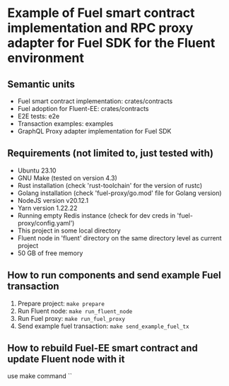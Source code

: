 # Example of Fuel smart contract implementation and RPC proxy adapter for Fuel SDK for the Fluent environment

## Semantic units
- Fuel smart contract implementation: crates/contracts
- Fuel adoption for Fluent-EE: crates/contracts
- E2E tests: e2e
- Transaction examples: examples
- GraphQL Proxy adapter implementation for Fuel SDK

## Requirements (not limited to, just tested with)
- Ubuntu 23.10
- GNU Make (tested on version 4.3)
- Rust installation (check 'rust-toolchain' for the version of rustc)
- Golang installation (check 'fuel-proxy/go.mod' file for Golang version)
- NodeJS version v20.12.1
- Yarn version 1.22.22
- Running empty Redis instance (check for dev creds in 'fuel-proxy/config.yaml')
- This project in some local directory
- Fluent node in 'fluent' directory on the same directory level as current project
- 50 GB of free memory

## How to run components and send example Fuel transaction
1. Prepare project: `make prepare`
2. Run Fluent node: `make run_fluent_node`
3. Run Fuel proxy: `make run_fuel_proxy`
4. Send example fuel transaction: `make send_example_fuel_tx`

## How to rebuild Fuel-EE smart contract and update Fluent node with it
use make command ``